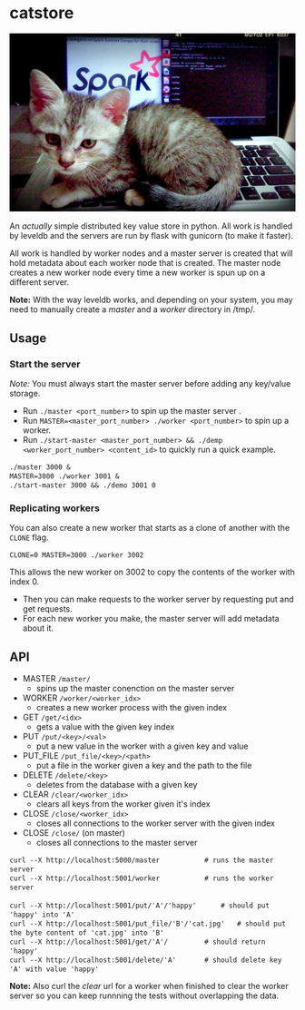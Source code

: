 # catstore
<img src="cat.jpg" alt="cat" width="800"/>

An *actually* simple distributed key value store in python. All work is handled by leveldb and the servers are run by flask with gunicorn (to make it faster).

All work is handled by worker nodes and a master server is created that will hold metadata about each worker node that is created. The master node creates a new worker node every time a new worker is spun up on a different server.

**Note:** With the way leveldb works, and depending on your system, you may need to manually create a *master* and a *worker* directory in /tmp/.

## Usage
### Start the server
*Note:* You must always start the master server before adding any key/value storage.

- Run `./master <port_number>` to spin up the master server .
- Run `MASTER=<master_port_number> ./worker <port_number>` to spin up a worker.
- Run `./start-master <master_port_number> && ./demp <worker_port_number> <content_id>` to quickly run a quick example.
```
./master 3000 & 
MASTER=3000 ./worker 3001 &
./start-master 3000 && ./demo 3001 0
```
### Replicating workers
You can also create a new worker that starts as a clone of another with the `CLONE` flag.
```
CLONE=0 MASTER=3000 ./worker 3002
```
This allows the new worker on 3002 to copy the contents of the worker with index 0.

- Then you can make requests to the worker server by requesting put and get requests.
- For each new worker you make, the master server will add metadata about it.

## API
- MASTER `/master/`
	- spins up the master conenction on the master server
- WORKER `/worker/<worker_idx>`
	- creates a new worker process with the given index	
- GET `/get/<idx>`
	- gets a value with the given key index 
- PUT `/put/<key>/<val>`
	- put a new value in the worker with a given key and value
- PUT_FILE `/put_file/<key>/<path>`
	- put a file in the worker given a key and the path to the file
- DELETE `/delete/<key>`
	- deletes from the database with a given key
- CLEAR `/clear/<worker_idx>`
	- clears all keys from the worker given it's index
- CLOSE `/close/<worker_idx>`
	- closes all connections to the worker server with the given index
- CLOSE `/close/`  (on master) 
	- closes all connections to the master server

```
curl --X http://localhost:5000/master 			# runs the master server
curl --X http://localhost:5001/worker			# runs the worker server

curl --X http://localhost:5001/put/'A'/'happy'  	# should put 'happy' into 'A'
curl --X http://localhost:5001/put_file/'B'/'cat.jpg'  	# should put the byte content of 'cat.jpg' into 'B'
curl --X http://localhost:5001/get/'A'/			# should return 'happy'
curl --X http://localhost:5001/delete/'A'		# should delete key 'A' with value 'happy' 
```
**Note:** Also curl the *clear* url for a worker when finished to clear the  worker server so you can keep runnning the tests without overlapping the data.

